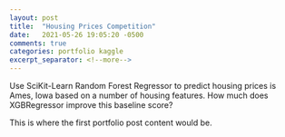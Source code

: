 ```yaml
---
layout: post
title:  "Housing Prices Competition"
date:   2021-05-26 19:05:20 -0500
comments: true
categories: portfolio kaggle
excerpt_separator: <!--more-->
---
```


Use SciKit-Learn Random Forest Regressor to predict housing prices is Ames, Iowa based on a number of housing features. How much does XGBRegressor improve this baseline score?
<!--more-->
This is where the first portfolio post content would be.
